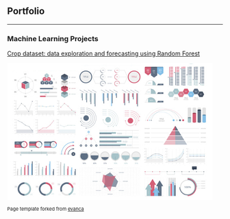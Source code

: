 ## Portfolio

---

### Machine Learning Projects

[Crop dataset: data exploration and forecasting using Random Forest](crop-prediction-data-exp-and-forecasting.html)

<img src="images/dummy_thumbnail.jpg?raw=true"/>



<p style="font-size:11px">Page template forked from <a href="https://github.com/evanca/quick-portfolio">evanca</a></p>
<!-- Remove above link if you don't want to attibute -->
